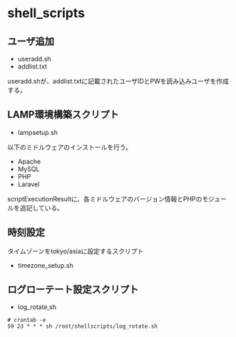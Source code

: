 # shell_scripts

## ユーザ追加
- useradd.sh
- addlist.txt

useradd.shが、addlist.txtに記載されたユーザIDとPWを読み込みユーザを作成する。

## LAMP環境構築スクリプト
- lampsetup.sh

以下のミドルウェアのインストールを行う。

  - Apache
  - MySQL
  - PHP
  - Laravel

scriptExecutionResultに、各ミドルウェアのバージョン情報とPHPのモジュールを追記している。

## 時刻設定
タイムゾーンをtokyo/asiaに設定するスクリプト
- timezone_setup.sh

## ログローテート設定スクリプト
- log_rotate,sh

```
# crontab -e
59 23 * * * sh /root/shellscripts/log_rotate.sh
```
